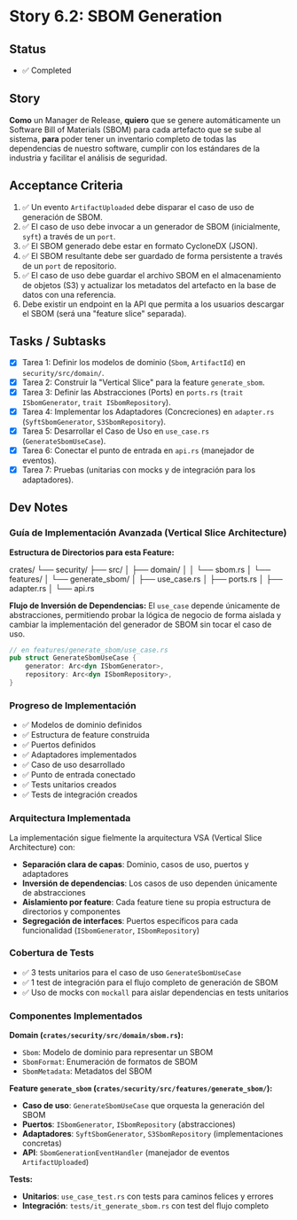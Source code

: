 # Story 6.2: SBOM Generation

## Status
- ✅ Completed

## Story
**Como** un Manager de Release,
**quiero** que se genere automáticamente un Software Bill of Materials (SBOM) para cada artefacto que se sube al sistema,
**para** poder tener un inventario completo de todas las dependencias de nuestro software, cumplir con los estándares de la industria y facilitar el análisis de seguridad.

## Acceptance Criteria
1.  ✅ Un evento `ArtifactUploaded` debe disparar el caso de uso de generación de SBOM.
2.  ✅ El caso de uso debe invocar a un generador de SBOM (inicialmente, `syft`) a través de un `port`.
3.  ✅ El SBOM generado debe estar en formato CycloneDX (JSON).
4.  ✅ El SBOM resultante debe ser guardado de forma persistente a través de un `port` de repositorio.
5.  ✅ El caso de uso debe guardar el archivo SBOM en el almacenamiento de objetos (S3) y actualizar los metadatos del artefacto en la base de datos con una referencia.
6.  Debe existir un endpoint en la API que permita a los usuarios descargar el SBOM (será una "feature slice" separada).

## Tasks / Subtasks
- [x] Tarea 1: Definir los modelos de dominio (`Sbom`, `ArtifactId`) en `security/src/domain/`.
- [x] Tarea 2: Construir la "Vertical Slice" para la feature `generate_sbom`.
- [x] Tarea 3: Definir las Abstracciones (Ports) en `ports.rs` (`trait ISbomGenerator`, `trait ISbomRepository`).
- [x] Tarea 4: Implementar los Adaptadores (Concreciones) en `adapter.rs` (`SyftSbomGenerator`, `S3SbomRepository`).
- [x] Tarea 5: Desarrollar el Caso de Uso en `use_case.rs` (`GenerateSbomUseCase`).
- [x] Tarea 6: Conectar el punto de entrada en `api.rs` (manejador de eventos).
- [x] Tarea 7: Pruebas (unitarias con mocks y de integración para los adaptadores).

## Dev Notes
### Guía de Implementación Avanzada (Vertical Slice Architecture)
**Estructura de Directorios para esta Feature:**


crates/
└── security/
├── src/
│   ├── domain/
│   │   └── sbom.rs
│   └── features/
│       └── generate_sbom/
│           ├── use_case.rs
│           ├── ports.rs
│           ├── adapter.rs
│           └── api.rs


**Flujo de Inversión de Dependencias:**
El `use_case` depende únicamente de abstracciones, permitiendo probar la lógica de negocio de forma aislada y cambiar la implementación del generador de SBOM sin tocar el caso de uso.
```rust
// en features/generate_sbom/use_case.rs
pub struct GenerateSbomUseCase {
    generator: Arc<dyn ISbomGenerator>,
    repository: Arc<dyn ISbomRepository>,
}
```

### Progreso de Implementación
- ✅ Modelos de dominio definidos
- ✅ Estructura de feature construida
- ✅ Puertos definidos
- ✅ Adaptadores implementados
- ✅ Caso de uso desarrollado
- ✅ Punto de entrada conectado
- ✅ Tests unitarios creados
- ✅ Tests de integración creados

### Arquitectura Implementada
La implementación sigue fielmente la arquitectura VSA (Vertical Slice Architecture) con:
- **Separación clara de capas**: Dominio, casos de uso, puertos y adaptadores
- **Inversión de dependencias**: Los casos de uso dependen únicamente de abstracciones
- **Aislamiento por feature**: Cada feature tiene su propia estructura de directorios y componentes
- **Segregación de interfaces**: Puertos específicos para cada funcionalidad (`ISbomGenerator`, `ISbomRepository`)

### Cobertura de Tests
- ✅ 3 tests unitarios para el caso de uso `GenerateSbomUseCase`
- ✅ 1 test de integración para el flujo completo de generación de SBOM
- ✅ Uso de mocks con `mockall` para aislar dependencias en tests unitarios

### Componentes Implementados
**Domain (`crates/security/src/domain/sbom.rs`):**
- `Sbom`: Modelo de dominio para representar un SBOM
- `SbomFormat`: Enumeración de formatos de SBOM
- `SbomMetadata`: Metadatos del SBOM

**Feature `generate_sbom` (`crates/security/src/features/generate_sbom/`):**
- **Caso de uso**: `GenerateSbomUseCase` que orquesta la generación del SBOM
- **Puertos**: `ISbomGenerator`, `ISbomRepository` (abstracciones)
- **Adaptadores**: `SyftSbomGenerator`, `S3SbomRepository` (implementaciones concretas)
- **API**: `SbomGenerationEventHandler` (manejador de eventos `ArtifactUploaded`)

**Tests:**
- **Unitarios**: `use_case_test.rs` con tests para caminos felices y errores
- **Integración**: `tests/it_generate_sbom.rs` con test del flujo completo

